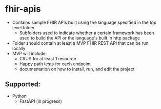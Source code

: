 # fhir-apis
- Contains sample FHIR APIs built using the language specified in the top level folder
  - Subfolders used to indicate whether a certain framework has been used to build the API or the language's built in http package
- Folder should contain at least a MVP FHIR REST API that can be run locally
- MVP will include:
  - CRUS for at least 1 resource
  - Happy path tests for each endpoint
  - documentation on how to install, run, and edit the project


## Supported:
- Python
  - FastAPI (in progress)
